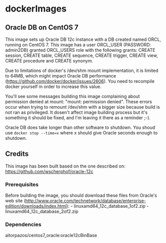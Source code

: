 ﻿# dockerImages

## Oracle DB on CentOS 7

This image sets up Oracle DB 12c instance with a DB created named ORCL, running
on CentOS 7. This image has a user ORCL_USER (PASSWORD: admin2DB) granted 
ORCL_USERS role with the following grants: CREATE session, CREATE table, 
CREATE sequence, CREATE trigger, CREATE view, CREATE procedure and CREATE synonym.

Due to limitations of docker's /dev/shm mount implementation, it is limited to 64MB,
which might impact Oracle DB performance (https://github.com/docker/docker/issues/2606).
You need to recompile docker yourself in order to increase this value.

You'll see some messages building this image complaining about permission denied
at mount: "mount: permission denied". These errors occur when trying to remount
/dev/shm with a bigger size because build is not ran as privileged. It dosen't 
affect image building process but it's something it should be fixed, and I'm
leaving it there as a reminder ;-).

Oracle DB does take longer than other software to shutdown. You shoud use `docker stop --time=x` where x should give Oracle seconds enough to shutdown.

## Credits

This image has been built based on the one described on: 
https://github.com/wscherphof/oracle-12c

### Prerequisites

Before building the image, you should download these files from Oracle's web 
site (http://www.oracle.com/technetwork/database/enterprise-edition/downloads/index.html):
    - linuxamd64_12c_database_1of2.zip
    - linuxamd64_12c_database_2of2.zip

### Dependencies

aitorpazos/centos7_oracle:oracle12cBinBase
